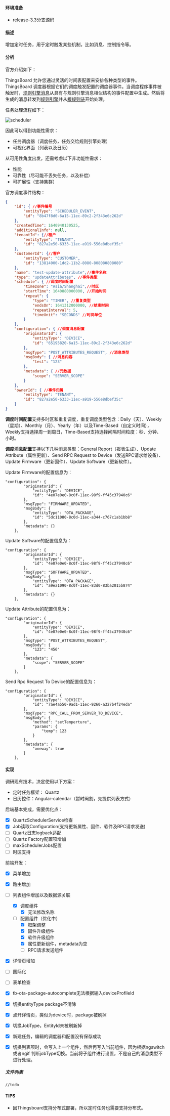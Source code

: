 #### 环境准备

- release-3.3分支源码

#### 描述

增加定时任务，用于定时触发某些机制，比如消息、控制指令等。

#### 分析

官方介绍如下：

ThingsBoard 允许您通过灵活的时间表配置来安排各种类型的事件。ThingsBoard 调度器根据它们的调度触发配置的调度器事件。当调度程序事件被触发时，[规则引擎消息](https://thingsboard.io/docs/pe/user-guide/rule-engine-2-0/overview/#rule-engine-message)从具有与规则引擎消息相似结构的事件配置中生成。然后将生成的消息转发到[规则引擎](https://thingsboard.io/docs/pe/user-guide/rule-engine-2-0/re-getting-started/)并从[根规则链](https://thingsboard.io/docs/pe/user-guide/rule-engine-2-0/overview/#rule-chain)开始处理。

任务处理流程如下：

![scheduler](../../image/scheduler.svg)

因此可以得到功能性需求：

- 任务调度器（调度任务，任务交给规则引擎处理）
- 可视化界面（列表以及日历）

从可用性角度出发，还需考虑以下非功能性需求：

- 性能
- 可靠性（尽可能不丢失任务，以及补偿）
- 可扩展性（支持集群）



官方调度事件结构：

```json
{
    "id": { //事件编号
        "entityType": "SCHEDULER_EVENT",
        "id": "8b47f8d0-6a15-11ec-89c2-2f343e6c262d" 
    },
    "createdTime": 1640940130525,
    "additionalInfo": null,
    "tenantId": {//租户
        "entityType": "TENANT",
        "id": "827a2e50-6333-11ec-a919-556e8dbef35c"
    },
    "customerId": {//客户
        "entityType": "CUSTOMER",
        "id": "13814000-1dd2-11b2-8080-808080808080"
    },
    "name": "test-update-attribute",//事件名称
    "type": "updateAttributes", //事件类型
    "schedule": { //调度时间配置
        "timezone": "Asia/Shanghai",//时区
        "startTime": 1640880000000, //开始时间
        "repeat": {
            "type": "TIMER", //重复类型
            "endsOn": 1641312000000, //结束时间
            "repeatInterval": 5,
            "timeUnit": "SECONDS" //时间单位
        }
    },
    "configuration": { //调度消息配置
        "originatorId": {
            "entityType": "DEVICE",
            "id": "65195820-6a15-11ec-89c2-2f343e6c262d"
        },
        "msgType": "POST_ATTRIBUTES_REQUEST", //消息类型
        "msgBody": { //消息内容
            "test": "123"
        },
        "metadata": { //元数据
            "scope": "SERVER_SCOPE"
        }
    },
    "ownerId": { //事件归属
        "entityType": "TENANT",
        "id": "827a2e50-6333-11ec-a919-556e8dbef35c"
    }
}
```



**调度时间配置**支持多时区和重复调度，重复调度类型包含：Daily（天）、Weekly（星期）、Monthly（月）、Yearly（年）以及Time-Based（自定义时间），Weekly支持选择周一到周日，Time-Based支持选择间隔时间粒度：秒、分钟、小时。

**调度消息配置**支持以下几种消息类型：General Report（报表生成）、Update Attribute（属性更新）、Send RPC Request to Device（发送RPC请求给设备）、Update Firmware（更新固件）、Update Software（更新软件）。



Update Firmware的配置信息为：

```
"configuration": {
        "originatorId": {
            "entityType": "DEVICE",
            "id": "4e07e0e0-8c0f-11ec-98f9-ff45c37940c6"
        },
        "msgType": "FIRMWARE_UPDATED",
        "msgBody": {
            "entityType": "OTA_PACKAGE",
            "id": "5dc11080-8c0d-11ec-a344-c767c1ab1bb8"
        },
        "metadata": {}
    },
```

Update Software的配置信息为：

```
"configuration": {
        "originatorId": {
            "entityType": "DEVICE",
            "id": "4e07e0e0-8c0f-11ec-98f9-ff45c37940c6"
        },
        "msgType": "SOFTWARE_UPDATED",
        "msgBody": {
            "entityType": "OTA_PACKAGE",
            "id": "a9ea1090-8c0f-11ec-83d0-83ba2015b874"
        },
        "metadata": {}
    },
```

Update Attribute的配置信息为：

```
"configuration": {
        "originatorId": {
            "entityType": "DEVICE",
            "id": "4e07e0e0-8c0f-11ec-98f9-ff45c37940c6"
        },
        "msgType": "POST_ATTRIBUTES_REQUEST",
        "msgBody": {
            "123": "456"
        },
        "metadata": {
            "scope": "SERVER_SCOPE"
        }
    },
```

Send Rpc Request To Device的配置信息为：

```
"configuration": {
        "originatorId": {
            "entityType": "DEVICE",
            "id": "7ae4a550-9ad1-11ec-9260-a327b4f24eda"
        },
        "msgType": "RPC_CALL_FROM_SERVER_TO_DEVICE",
        "msgBody": {
            "method": "setTemperture",
            "params": {
                "temp": 123
            }
        },
        "metadata": {
            "oneway": true
        }
    },
```



#### 实现

调研现有技术，决定使用以下方案：

- 定时任务框架： Quartz
- 日历控件：Angular-calendar（暂时阉割，先提供列表方式）


后端基本完成，需要优化点：

- [x] QuartzSchedulerService检查
- [x] Job读取Configuration(支持更新属性、固件、软件及RPC请求发送)
- [ ] Quartz日志logback适配
- [ ] Quartz Factory配置项增加
- [ ] maxSchedulerJobs配置
- [ ] 时区支持

前端开发：

- [x] 菜单增加
- [x] 路由增加
- [ ] 列表组件增加以及数据源关联
  - [x] 调度组件
    - [x] 无法修改名称
  - [ ] 配置组件（优化中）
    - [x] 框架调整
    - [x] 固件升级组件
    - [x] 软件升级组件
    - [x] 属性更新组件，metadata为空
    - [ ] RPC请求发送组件
- [x] 详情页增加
- [ ] 国际化
- [ ] 表单检查
- [x] tb-ota-package-autocomplete无法根据输入deviceProfileId
- [x] 切换entityType package不清除
- [x] 点开详情页，类似为device时，package被刷掉
- [x] 切换JobType，EntityId未被刷新掉
- [x] 新建任务，编辑的调度器和配置没有保存成功
- [x] 切换列表项时，会写入上一个组件，然后再写入当前组件，因为根据ngswitch或者ngif 判断jobType切换。当前将子组件进行设置，不是自己的消息类型不进行处理。





##### 文件列表

```
//todo
```


#### TIPS

- 因Thingsboard支持分布式部署，所以定时任务也需要支持分布式。